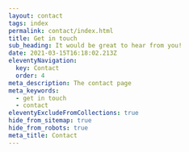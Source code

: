 ```yaml
---
layout: contact
tags: index
permalink: contact/index.html
title: Get in touch
sub_heading: It would be great to hear from you!
date: 2021-03-15T16:18:02.213Z
eleventyNavigation:
  key: Contact
  order: 4
meta_description: The contact page
meta_keywords:
  - get in touch
  - contact
eleventyExcludeFromCollections: true
hide_from_sitemap: true
hide_from_robots: true
meta_title: Contact
---
```

